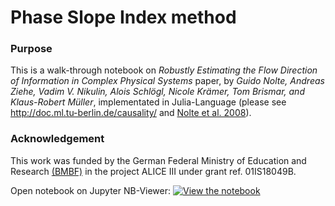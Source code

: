 # Phase Slope Index method

### Purpose
This is a walk-through notebook on *Robustly Estimating the Flow Direction of Information in Complex Physical Systems* paper, by *Guido Nolte, Andreas Ziehe, Vadim V. Nikulin, Alois Schlögl, Nicole Krämer, Tom Brismar, and Klaus-Robert Müller*, implementated in Julia-Language (please see http://doc.ml.tu-berlin.de/causality/ and [Nolte et al. 2008](http://link.aps.org/abstract/PRL/v100/e234101)).

### Acknowledgement
This work was funded by the German Federal Ministry of Education and Research [(BMBF)](https://www.bmbf.de/) in the project ALICE III under grant ref. 01IS18049B.

Open notebook on Jupyter NB-Viewer: [![View the notebook](https://img.shields.io/badge/render-nbviewer-orange.svg)](https://nbviewer.jupyter.org/github/ssnio/PhaseSlopeIndex.jl/blob/master/notebooks/PhaseSlopeIndex.jl.ipynb?flush_cache=true)
